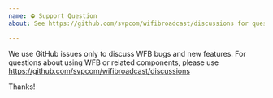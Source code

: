 ```yaml
---
name: ⛔ Support Question
about: See https://github.com/svpcom/wifibroadcast/discussions for questions about using WFB.

---
```


We use GitHub issues only to discuss WFB bugs and new features. For
questions about using WFB or related components, please use https://github.com/svpcom/wifibroadcast/discussions

Thanks!


